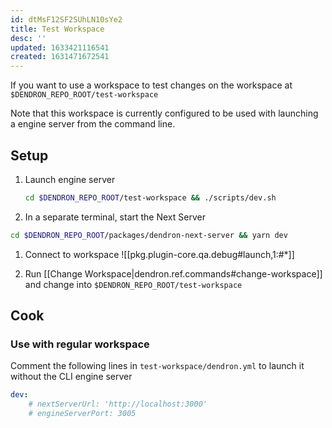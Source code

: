 ```yaml
---
id: dtMsF12SF2SUhLN10sYe2
title: Test Workspace
desc: ''
updated: 1633421116541
created: 1631471672541
---
```


If you want to use a workspace to test changes on the workspace at `$DENDRON_REPO_ROOT/test-workspace`

Note that this workspace is currently configured to be used with launching a engine server from the command line. 

## Setup

1. Launch engine server
    ```sh
    cd $DENDRON_REPO_ROOT/test-workspace && ./scripts/dev.sh
    ```
1. In a separate terminal, start the Next Server
  ```sh
  cd $DENDRON_REPO_ROOT/packages/dendron-next-server && yarn dev
  ```
1. Connect to workspace 
![[pkg.plugin-core.qa.debug#launch,1:#*]]

1. Run [[Change Workspace|dendron.ref.commands#change-workspace]] and change into `$DENDRON_REPO_ROOT/test-workspace`


## Cook

### Use with regular workspace
Comment the following lines in `test-workspace/dendron.yml` to launch it without the CLI engine server

```yml
dev:
    # nextServerUrl: 'http://localhost:3000'
    # engineServerPort: 3005
```
